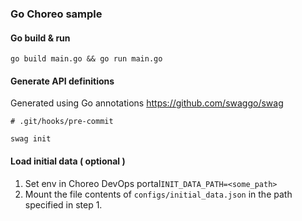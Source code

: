 ### Go Choreo sample

#### Go build & run

```shell
go build main.go && go run main.go
```

#### Generate API definitions

Generated using Go annotations https://github.com/swaggo/swag

```shell
# .git/hooks/pre-commit

swag init
```

#### Load initial data ( optional )

1. Set env in Choreo DevOps portal`INIT_DATA_PATH=<some_path>`
2. Mount the file contents of `configs/initial_data.json` in the path specified in step 1.